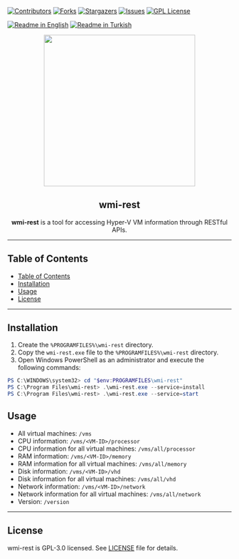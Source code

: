 [![Contributors][contributors-shield]][contributors-url]
[![Forks][forks-shield]][forks-url]
[![Stargazers][stars-shield]][stars-url]
[![Issues][issues-shield]][issues-url]
[![GPL License][license-shield]][license-url]

[![Readme in English](https://img.shields.io/badge/Readme-English-blue)](README.md)
[![Readme in Turkish](https://img.shields.io/badge/Readme-Turkish-red)](README.tr.md)

<div align="center"> 
<a href="https://mono.net.tr/">
  <img src="https://monobilisim.com.tr/images/mono-bilisim.svg" width="340"/>
</a>

<h2 align="center">wmi-rest</h2>
<b>wmi-rest</b> is a tool for accessing Hyper-V VM information through RESTful APIs.
</div>

---

## Table of Contents

- [Table of Contents](#table-of-contents)
- [Installation](#installation)
- [Usage](#usage)
- [License](#license)

---

## Installation

1. Create the `%PROGRAMFILES%\wmi-rest` directory.
2. Copy the `wmi-rest.exe` file to the `%PROGRAMFILES%\wmi-rest` directory.
3. Open Windows PowerShell as an administrator and execute the following commands:

```powershell
PS C:\WINDOWS\system32> cd "$env:PROGRAMFILES\wmi-rest"
PS C:\Program Files\wmi-rest> .\wmi-rest.exe --service=install
PS C:\Program Files\wmi-rest> .\wmi-rest.exe --service=start
```

## Usage

- All virtual machines: `/vms`
- CPU information: `/vms/<VM-ID>/processor`
- CPU information for all virtual machines: `/vms/all/processor`
- RAM information: `/vms/<VM-ID>/memory`
- RAM information for all virtual machines: `/vms/all/memory`
- Disk information: `/vms/<VM-ID>/vhd`
- Disk information for all virtual machines: `/vms/all/vhd`
- Network information: `/vms/<VM-ID>/network`
- Network information for all virtual machines: `/vms/all/network`
- Version: `/version`

---

## License

wmi-rest is GPL-3.0 licensed. See [LICENSE](LICENSE) file for details.

[contributors-shield]: https://img.shields.io/github/contributors/monobilisim/wmi-rest.svg?style=for-the-badge
[contributors-url]: https://github.com/monobilisim/wmi-rest/graphs/contributors
[forks-shield]: https://img.shields.io/github/forks/monobilisim/wmi-rest.svg?style=for-the-badge
[forks-url]: https://github.com/monobilisim/wmi-rest/network/members
[stars-shield]: https://img.shields.io/github/stars/monobilisim/wmi-rest.svg?style=for-the-badge
[stars-url]: https://github.com/monobilisim/wmi-rest/stargazers
[issues-shield]: https://img.shields.io/github/issues/monobilisim/wmi-rest.svg?style=for-the-badge
[issues-url]: https://github.com/monobilisim/wmi-rest/issues
[license-shield]: https://img.shields.io/github/license/monobilisim/wmi-rest.svg?style=for-the-badge
[license-url]: https://github.com/monobilisim/wmi-rest/blob/master/LICENSE